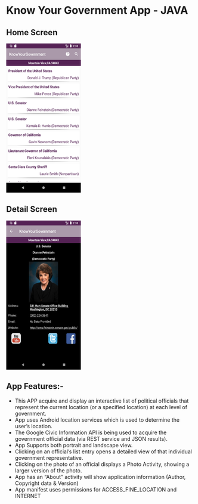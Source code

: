 # Know Your Government App - JAVA

## Home Screen
<img src="./Screenshot/image1.png" width="200" height="400" />

## Detail Screen
<img src="./Screenshot/image2.png" width="200" height="400" />

## App Features:-

- This APP acquire and display an interactive list of political officials that represent the current location (or a specified location) at each level of government.
- App uses Android location services which is used to determine the user’s location.
- The Google Civic Information API is being used to acquire the government official data (via REST service and JSON results).
- App Supports both portrait and landscape view.
- Clicking on an official’s list entry opens a detailed view of that individual government representative.
- Clicking on the photo of an official displays a Photo Activity, showing a larger version of the photo.
- App has an “About” activity will show application information (Author, Copyright data & Version)
- App manifest uses permissions for ACCESS_FINE_LOCATION and INTERNET
